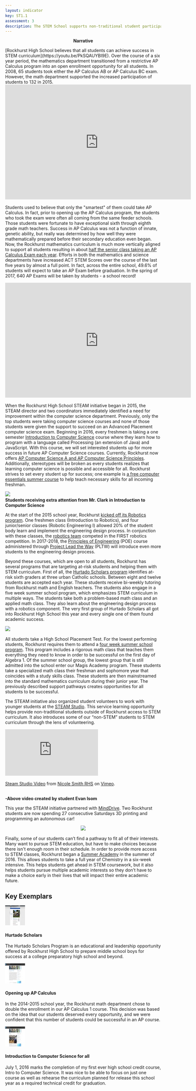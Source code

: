 ```yaml
---
layout: indicator
key: ST1.1
assessment: 3
description: The STEM School supports non-traditional student participation through outreach to groups often underrepresented in STEM program areas.
---
```

<p align="center">
<b>Narrative</b>
</p>
[Rockhurst High School believes that all students can achieve success in STEM curriculum](https://youtu.be/PkSQAUYBI9E). Over the course of a six year period, the mathematics department transitioned from a restrictive AP Calculus program into an open enrollment opportunity for all students. In 2008, 65 students took either the AP Calculus AB or AP Calculus BC exam. However, the math department supported the increased participation of students to 132 in 2015. 
  
  <iframe width="600" height="371" seamless frameborder="0" scrolling="no" src="https://docs.google.com/spreadsheets/d/1IlRAIk7-M_YG9qy054AVHyRPeGu4TOFwwTZsczPjlz8/pubchart?oid=280636973&amp;format=interactive"></iframe>
  
Students used to believe that only the "smartest" of them could take AP Calculus. In fact, prior to opening up the AP Calculus program, the students who took the exam were often all coming from the same feeder schools. Those students were fortunate to have exceptional sixth through eighth grade math teachers. Success in AP Calculus was not a function of innate, genetic ability, but really was determined by how well they were mathematically prepared before their secondary education even began. Now, the Rockhurst mathematics curriculum is much more vertically aligned to support all students resulting in about [half the senior class taking an AP Calculus Exam each year](http://steam.rockhursths.edu/2016/05/16/AP-Calculus-AB-2015-Results.html). Efforts in both the mathematics and science departments have increased ACT STEM Scores over the course of the last five years by almost a full point. In fact, across the entire school, 49.6% of students will expect to take an AP Exam before graduation. In the spring of 2017, 640 AP Exams will be taken by students - a school record!

<iframe width="600" height="371" seamless frameborder="0" scrolling="no" src="https://docs.google.com/spreadsheets/d/1JfUvvjaQpQSP-Va8XoaV6y9W2iPicnnLU4MXh9aX55k/pubchart?oid=1722289129&amp;format=interactive"></iframe>

When the Rockhurst High School STEAM initiative began in 2015, the STEAM director and two coordinators immediately identified a need for improvement within the computer science department. Previously, only the top students were taking computer science courses and none of those students were given the support to succeed on an Advanced Placement computer science exam. Beginning in 2016, every freshmen is taking a one semester [Introduction to Computer Science](http://steam.rockhursths.edu/2016/07/01/Intro-to-CS-Down.html) course where they learn how to program with a language called Processing (an extension of Java) and JavaScript. With this course, we will set interested students up for more success in future AP Computer Science courses. Currently, Rockhurst now offers [AP Computer Science A and AP Computer Science Principles](https://drive.google.com/drive/folders/0B1-JIRrX_4I5bEVPbDNQekM3aVE?usp=sharing). Additionally, stereotypes will be broken as every students realizes that learning computer science is possible and accessible for all. Rockhurst strives to set every student up for success; one example is [a free computer essentials summer course](http://steam.rockhursths.edu/2016/09/17/CS-Success-For-All.html) to help teach necessary skills for all incoming freshman.
  
  <div class="flex-wrapper">
  <img src="{{ site.baseurl }}/img/IntroCSpicture.jpg">
</div>
<b> Students receiving extra attention from Mr. Clark in Introduction to Computer Science </b>
  
At the start of the 2015 school year, Rockhurst [kicked off its Robotics program](http://steam.rockhursths.edu/2015/08/13/Introducing-the-Robotics-Maker-Space.html). One freshmen class (Introduction to Robotics), and four junior/senior classes (Robotic Engineering I) allowed 20% of the student body learn and implement the engineering design process. In conjunction with these classes, the [robotics team](http://steam.rockhursths.edu/2016/08/20/Reflections-of-a-Jesubot.html) competed in the FIRST robotics competition. In 2017-2018, the [Principles of Engineering](https://drive.google.com/file/d/0B1-JIRrX_4I5N2VYalRxS3lseUE/view?usp=sharing) (POE) course administered through [Project Lead the Way](https://drive.google.com/file/d/0B1-JIRrX_4I5N2VYalRxS3lseUE/view?usp=sharing) (PLTW) will introduce even more students to the engineering design process.
  
Beyond these courses, which are open to all students, Rockhurst has several programs that are targeting at-risk students and helping them with STEM curriculum. First of all, the [Hurtado Scholars program](https://www.rockhursths.edu/pages/about-us/about-us---hurtado-scholars-program) identifies at-risk sixth graders at three urban Catholic schools. Between eight and twelve students are accepted each year. These students receive bi-weekly tutoring from Rockhurst math and English teachers. The students also engage in a five week summer school program, which emphasizes STEM curriculum in multiple ways. The students take both a problem-based math class and an applied math class. They also learn about the engineering design process with a robotics component. The very first group of Hurtado Scholars all got into Rockhurst High School this year and every single one of them found academic success.
  
  <div class="flex-wrapper">
  <img src="{{ site.baseurl }}/img/Hurtado-Teaching-Coding.jpg">
</div>

All students take a High School Placement Test. For the lowest performing students, Rockhurst requires them to attend a [four week summer school program](https://www.rockhursths.edu/pages/academics/summer-school-and-camps/academics---summer-school---magis-academy). This program includes a rigorous math class that teaches them everything they need to know in order to be successful on the first day of Algebra 1. Of the summer school group, the lowest group that is still admitted into the school enter our Magis Academy program. These students take a specialized math class their freshman and sophomore year that coincides with a study skills class. These students are then mainstreamed into the standard mathematics curriculum during their junior year. The previously described support pathways creates opportunities for all students to be successful.


The STEAM initiative also organized student volunteers to work with younger students at the [STEAM Studio](http://steam-studio.com/). This service learning opportunity helps provide non-traditional students outside of Rockhurst access to STEM curriculum. It also introduces some of our “non-STEM” students to STEM curriculum through the lens of volunteering.

<div class="embed-container">
  <iframe src="https://player.vimeo.com/video/195454662" frameborder="0" webkitallowfullscreen mozallowfullscreen allowfullscreen></iframe>
</div>
<p><a href="https://vimeo.com/195454662">Steam Studio Video</a> from <a href="https://vimeo.com/user13294911">Nicole Smith RHS</a> on <a href="https://vimeo.com">Vimeo</a>.</p>
<br><strong> -Above video created by student Evan Isom </strong>

This year the STEAM initiative partnered with [MindDrive](http://steam.rockhursths.edu/2016/09/01/MindDrive.html). Two Rockhurst students are now spending 27 consecutive Saturdays 3D printing and programming an autonomous car! 

  <div class="flex-wrapper" align="center">
  <img src="{{ site.baseurl }}/img/MindDriveRHSStudent.jpg" style="width: 50%;">
</div>
  
Finally, some of our students can’t find a pathway to fit all of their interests. Many want to pursue STEM education, but have to make choices because there isn't enough room in their schedule. In order to provide more access to STEM classes, Rockhurst began a [Summer Academy](https://www.rockhursths.edu/pages/academics/summer-school-and-camps/academics---summer-school---high-school-credit-courses) in the summer of 2016. This allows students to take a full year of Chemistry in a six-week intensive. This helps students get ahead in STEM coursework, but it also helps students pursue multiple academic interests so they don’t have to make a choice early in their lives that will impact their entire academic future. 

## Key Exemplars

<div class="media well">
  <div class="media-left">
    <a href="https://www.rockhursths.edu/pages/about-us/about-us---hurtado-scholars-program">
      <img class="media-object" src="/img/64/st1.1a.jpg">
    </a>
  </div>
  <div class="media-body">
    <h4 class="media-heading">Hurtado Scholars</h4>
    <p>The Hurtado Scholars Program is an educational and leadership opportunity offered by Rockhurst High School to prepare middle school boys for success at a college preparatory high school and beyond.</p>
  </div>
</div>

<div class="media well">
  <div class="media-left">
    <a href="http://steam.rockhursths.edu/2016/05/16/AP-Calculus-AB-2015-Results.html">
      <img class="media-object" src="/img/64/st1.1b.jpg">
    </a>
  </div>
  <div class="media-body">
    <h4 class="media-heading">Opening up AP Calculus</h4>
    <p>In the 2014-2015 school year, the Rockhurst math department chose to double the enrollment in our AP Calculus 1 course. This decision was based on the idea that our students deserved every opportunity, and we were confident that this number of students could be successful in an AP course.</p>
  </div>
</div>

<div class="media well">
  <div class="media-left">
    <a href="http://steam.rockhursths.edu/2016/07/01/Intro-to-CS-Down.html">
      <img class="media-object" src="/img/64/st1.1c.jpg">
    </a>
  </div>
  <div class="media-body">
    <h4 class="media-heading">Introduction to Computer Science for all</h4>
    <p>July 1, 2016 marks the completion of my first ever high school credit course, Intro to Computer Science. It was nice to be able to focus on just one course as well as rehearse the curriculum planned for release this school year as a required technical credit for graduation.</p>
  </div>
</div>


